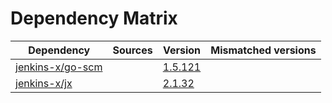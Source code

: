 # Dependency Matrix

Dependency | Sources | Version | Mismatched versions
---------- | ------- | ------- | -------------------
[jenkins-x/go-scm](https://github.com/jenkins-x/go-scm) |  | [1.5.121]() | 
[jenkins-x/jx](https://github.com/jenkins-x/jx) |  | [2.1.32](https://github.com/jenkins-x/jx/releases/tag/v2.1.32) | 

